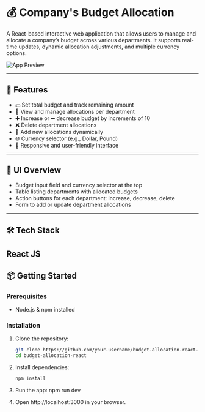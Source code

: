 # 💰 Company's Budget Allocation

A React-based interactive web application that allows users to manage and allocate a company’s budget across various departments. It supports real-time updates, dynamic allocation adjustments, and multiple currency options.

![App Preview](assets/image.png) <!-- Replace with actual image path or GitHub-hosted URL -->

---

## 🚀 Features

- 💵 Set total budget and track remaining amount
- 🧮 View and manage allocations per department
- ➕ Increase or ➖ decrease budget by increments of 10
- ❌ Delete department allocations
- 🔁 Add new allocations dynamically
- 🌐 Currency selector (e.g., Dollar, Pound)
- 🎨 Responsive and user-friendly interface

---

## 📸 UI Overview

- Budget input field and currency selector at the top
- Table listing departments with allocated budgets
- Action buttons for each department: increase, decrease, delete
- Form to add or update department allocations

---

## 🛠️ Tech Stack

React JS
---

## 📦 Getting Started

### Prerequisites

- Node.js & npm installed

### Installation

1. Clone the repository:

   ```bash
   git clone https://github.com/your-username/budget-allocation-react.git
   cd budget-allocation-react

2. Install dependencies:

   ```bash
   npm install
   
3. Run the app:
   npm run dev
   
5. Open http://localhost:3000 in your browser.
